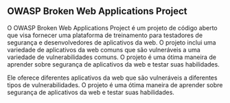 ## OWASP Broken Web Applications Project

O OWASP Broken Web Applications Project é um projeto de código aberto que visa fornecer uma plataforma de treinamento para testadores de segurança e desenvolvedores de aplicativos da web. O projeto inclui uma variedade de aplicativos da web comuns que são vulneráveis a uma variedade de vulnerabilidades comuns. O projeto é uma ótima maneira de aprender sobre segurança de aplicativos da web e testar suas habilidades.


Ele oferece diferentes aplicativos da web que são vulneráveis a diferentes tipos de vulnerabilidades. O projeto é uma ótima maneira de aprender sobre segurança de aplicativos da web e testar suas habilidades. 

